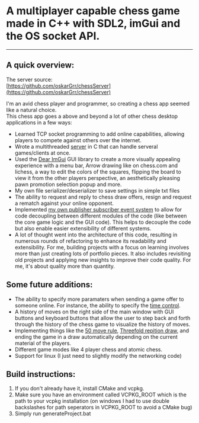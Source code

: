 
# A multiplayer capable chess game made in C++ with SDL2, imGui and the OS socket API.

---

## A quick overview:

The server source:\
[https://github.com/oskarGrr/chessServer](https://github.com/oskarGrr/chessServer)

I'm an avid chess player and programmer, so creating a chess app seemed like a natural choice.\
This chess app goes a above and beyond a lot of other chess desktop applications in a few ways:

* Learned TCP socket programming to add online capabilities, allowing players to compete against others over the internet.
* Wrote a multithreaded [server](https://github.com/oskarGrr/chessServer) in C that can handle serveral games/clients at once.
* Used the [Dear ImGui](https://github.com/ocornut/imgui) GUI library to create a more visually appealing experience with a menu bar, Arrow drawing like on chess.com and lichess, a way to edit the colors of the squares, flipping the board to view it from the other players perspective, an aesthetically pleasing pawn promotion selection popup and more.
* My own file serializer/deserializer to save settings in simple txt files
* The ability to request and reply to chess draw offers, resign and request a rematch against your online opponent.
* Implemented [my own publisher subscriber event system](https://github.com/oskarGrr/EventSystem) to allow for code decoupling between different modules of the code (like between the core game logic and the GUI code). This helps to decouple the code but also enable easier extensibility of different systems.
* A lot of thought went into the architecture of this code, resulting in numerous rounds of refactoring to enhance its readability and extensibility. For me, building projects with a focus on learning involves more than just creating lots of portfolio pieces. It also includes revisiting old projects and applying new insights to improve their code quality. For me, it's about quality more than quantity.

## Some future additions:
* The ability to specify more paramaters when sending a game offer to someone online. For instance, the ability to specify the [time control](https://www.chess.com/blog/RussBell/time-controls-everything-you-wanted-to-know).
* A history of moves on the right side of the main window with GUI buttons and keyboard buttons that allow the user to step back and forth through the history of the chess game to visualize the history of moves.
* Implementing things like the [50 move rule](https://en.wikipedia.org/wiki/Fifty-move_rule), [Threefold repition draw](https://en.wikipedia.org/wiki/Threefold_repetition), and ending the game in a draw automatically depending on the current material of the players.
* Different game modes like 4 player chess and atomic chess.
* Support for linux (I just need to slightly modify the networking code)

## Build instructions:
1) If you don't already have it, install CMake and vcpkg.
2) Make sure you have an environment called VCPKG_ROOT which is the path to your vcpkg installation 
    (on windows I had to use double backslashes for path seperators in VCPKG_ROOT to avoid a CMake bug)
3) Simply run generateProject.bat